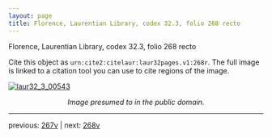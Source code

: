 ```yaml
---
layout: page
title: Florence, Laurentian Library, codex 32.3, folio 268 recto
---
```


Florence, Laurentian Library, codex 32.3, folio 268 recto

Cite this object as `urn:cite2:citelaur:laur32pages.v1:268r`.  The full image is linked to a citation tool you can use to cite regions of the image.

[![laur32_3_00543](http://www.homermultitext.org/iipsrv?IIIF=/project/homer/pyramidal/deepzoom/citelaur/laur32imgs/v1/laur32_3_00543.tif/full/800,/0/default.jpg)](http://www.homermultitext.org/ict2/?urn=urn:cite2:citelaur:laur32imgs.v1:laur32_3_00543) 

<p style="text-align: center; font-style: italic;">Image presumed to in the public domain.</p>

---

previous: [267v](../267v/) | next: [268v](../268v/)